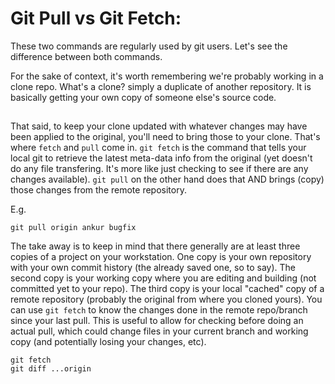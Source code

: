 # Git Pull vs Git Fetch:

These two commands are regularly used by git users. Let's see the difference between both commands.

For the sake of context, it's worth remembering we're probably working in a clone repo. What's a clone? simply a duplicate of another repository. It is basically getting your own copy of someone else's source code.

##  

That said, to keep your clone updated with whatever changes may have been applied to the original, you'll need to bring those to your clone. That's where `fetch` and `pull` come in. `git fetch` is the command that tells your local git to retrieve the latest meta-data info from the original (yet doesn't do any file transfering. It's more like just checking to see if there are any changes available). `git pull` on the other hand does that AND brings (copy) those changes from the remote repository.

E.g.

```
git pull origin ankur bugfix
```

The take away is to keep in mind that there generally are at least three copies of a project on your workstation. One copy is your own repository with your own commit history (the already saved one, so to say). The second copy is your working copy where you are editing and building (not committed yet to your repo). The third copy is your local "cached" copy of a remote repository (probably the original from where you cloned yours). You can use `git fetch` to know the changes done in the remote repo/branch since your last pull. This is useful to allow for checking before doing an actual pull, which could change files in your current branch and working copy (and potentially losing your changes, etc).

```
git fetch    
git diff ...origin
```
